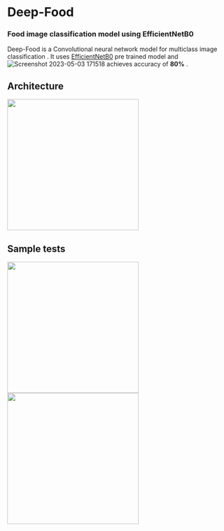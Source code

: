 

# Deep-Food
### Food image classification model using EfficientNetB0 

Deep-Food is a Convolutional neural network model for multiclass image classification . It uses 
[EfficientNetB0](https://arxiv.org/abs/1905.11946) pre trained model and ![Screenshot 2023-05-03 171518](https://user-images.githubusercontent.com/116948655/235908648-929d9c51-ced3-45da-9c87-c626c193137f.png)
achieves  accuracy of __80%__ .

###

## Architecture
<img src="https://iq.opengenus.org/content/images/2022/11/Architecture-of-EfficientNet-B0-with-MBConv-as-Basic-building-blocks.png"  height="300">



## Sample tests

<img src="https://user-images.githubusercontent.com/116948655/235907158-cfcb4370-bad2-4f1a-ac7e-f9bba05620fe.png" width="300" height="300">
<img src="https://user-images.githubusercontent.com/116948655/235908292-c3e1a876-2999-42a4-9f9a-b592d5c554f7.png" width="300" height="300">





